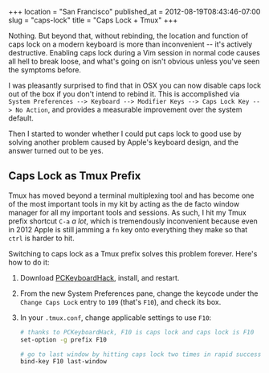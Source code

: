 +++
location = "San Francisco"
published_at = 2012-08-19T08:43:46-07:00
slug = "caps-lock"
title = "Caps Lock + Tmux"
+++

Nothing. But beyond that, without rebinding, the location and function of caps lock on a modern keyboard is more than inconvenient -- it's actively destructive. Enabling caps lock during a Vim session in normal code causes all hell to break loose, and what's going on isn't obvious unless you've seen the symptoms before.

I was pleasantly surprised to find that in OSX you can now disable caps lock out of the box if you don't intend to rebind it. This is accomplished via `System Preferences --> Keyboard --> Modifier Keys --> Caps Lock Key --> No Action`, and provides a measurable improvement over the system default.

Then I started to wonder whether I could put caps lock to good use by solving another problem caused by Apple's keyboard design, and the answer turned out to be yes.

Caps Lock as Tmux Prefix
------------------------

Tmux has moved beyond a terminal multiplexing tool and has become one of the most important tools in my kit by acting as the de facto window manager for all my important tools and sessions. As such, I hit my Tmux prefix shortcut `C-a` _a lot_, which is tremendously inconvenient because even in 2012 Apple is still jamming a `fn` key onto everything they make so that `ctrl` is harder to hit.

Switching to caps lock as a Tmux prefix solves this problem forever. Here's how to do it:

1. Download [PCKeyboardHack](http://pqrs.org/macosx/keyremap4macbook/pckeyboardhack.html.en), install, and restart.
2. From the new System Preferences pane, change the keycode under the `Change Caps Lock` entry to `109` (that's `F10`), and check its box.
3. In your `.tmux.conf`, change applicable settings to use `F10`:

    ``` bash
    # thanks to PCKeyboardHack, F10 is caps lock and caps lock is F10
    set-option -g prefix F10

    # go to last window by hitting caps lock two times in rapid succession
    bind-key F10 last-window
    ```
